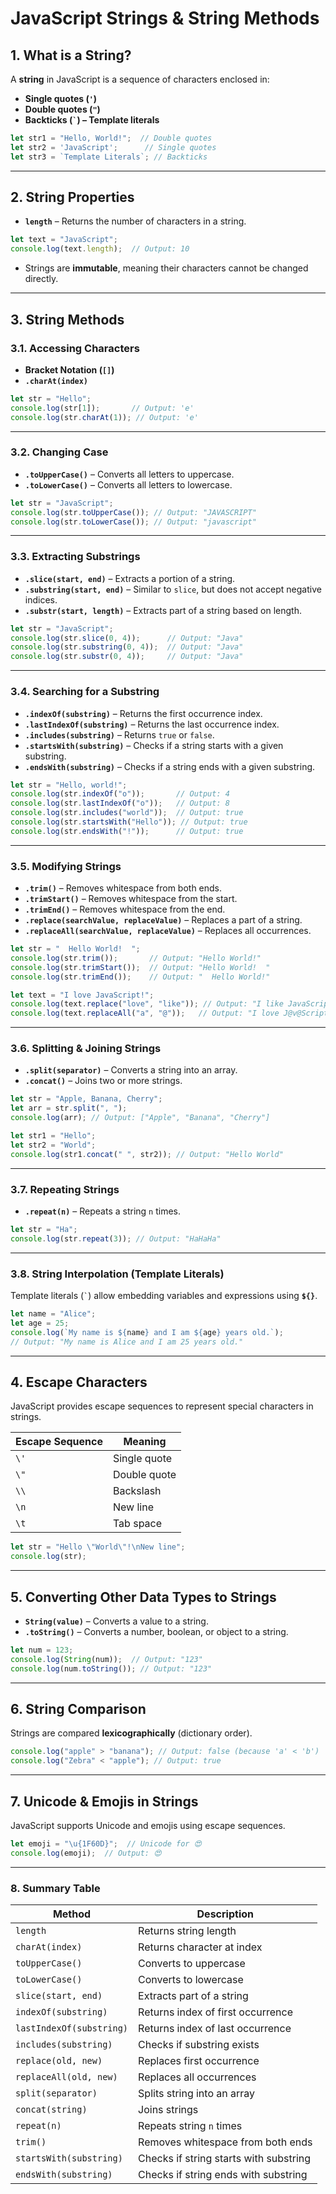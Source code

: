 # **JavaScript Strings & String Methods**

## **1. What is a String?**
A **string** in JavaScript is a sequence of characters enclosed in:
- **Single quotes (`'`)**
- **Double quotes (`"`)**
- **Backticks (`` ` ``) – Template literals**

```js
let str1 = "Hello, World!";  // Double quotes
let str2 = 'JavaScript';      // Single quotes
let str3 = `Template Literals`; // Backticks
```

---

## **2. String Properties**
- **`length`** – Returns the number of characters in a string.
  
```js
let text = "JavaScript";
console.log(text.length);  // Output: 10
```

- Strings are **immutable**, meaning their characters cannot be changed directly.

---

## **3. String Methods**

### **3.1. Accessing Characters**
- **Bracket Notation (`[]`)**
- **`.charAt(index)`**

```js
let str = "Hello";
console.log(str[1]);       // Output: 'e'
console.log(str.charAt(1)); // Output: 'e'
```

---

### **3.2. Changing Case**
- **`.toUpperCase()`** – Converts all letters to uppercase.
- **`.toLowerCase()`** – Converts all letters to lowercase.

```js
let str = "JavaScript";
console.log(str.toUpperCase()); // Output: "JAVASCRIPT"
console.log(str.toLowerCase()); // Output: "javascript"
```

---

### **3.3. Extracting Substrings**
- **`.slice(start, end)`** – Extracts a portion of a string.
- **`.substring(start, end)`** – Similar to `slice`, but does not accept negative indices.
- **`.substr(start, length)`** – Extracts part of a string based on length.

```js
let str = "JavaScript";
console.log(str.slice(0, 4));      // Output: "Java"
console.log(str.substring(0, 4));  // Output: "Java"
console.log(str.substr(0, 4));     // Output: "Java"
```

---

### **3.4. Searching for a Substring**
- **`.indexOf(substring)`** – Returns the first occurrence index.
- **`.lastIndexOf(substring)`** – Returns the last occurrence index.
- **`.includes(substring)`** – Returns `true` or `false`.
- **`.startsWith(substring)`** – Checks if a string starts with a given substring.
- **`.endsWith(substring)`** – Checks if a string ends with a given substring.

```js
let str = "Hello, world!";
console.log(str.indexOf("o"));       // Output: 4
console.log(str.lastIndexOf("o"));   // Output: 8
console.log(str.includes("world"));  // Output: true
console.log(str.startsWith("Hello")); // Output: true
console.log(str.endsWith("!"));      // Output: true
```

---

### **3.5. Modifying Strings**
- **`.trim()`** – Removes whitespace from both ends.
- **`.trimStart()`** – Removes whitespace from the start.
- **`.trimEnd()`** – Removes whitespace from the end.
- **`.replace(searchValue, replaceValue)`** – Replaces a part of a string.
- **`.replaceAll(searchValue, replaceValue)`** – Replaces all occurrences.

```js
let str = "  Hello World!  ";
console.log(str.trim());       // Output: "Hello World!"
console.log(str.trimStart());  // Output: "Hello World!  "
console.log(str.trimEnd());    // Output: "  Hello World!"

let text = "I love JavaScript!";
console.log(text.replace("love", "like")); // Output: "I like JavaScript!"
console.log(text.replaceAll("a", "@"));   // Output: "I love J@v@Script!"
```

---

### **3.6. Splitting & Joining Strings**
- **`.split(separator)`** – Converts a string into an array.
- **`.concat()`** – Joins two or more strings.

```js
let str = "Apple, Banana, Cherry";
let arr = str.split(", "); 
console.log(arr); // Output: ["Apple", "Banana", "Cherry"]

let str1 = "Hello";
let str2 = "World";
console.log(str1.concat(" ", str2)); // Output: "Hello World"
```

---

### **3.7. Repeating Strings**
- **`.repeat(n)`** – Repeats a string `n` times.

```js
let str = "Ha";
console.log(str.repeat(3)); // Output: "HaHaHa"
```

---

### **3.8. String Interpolation (Template Literals)**
Template literals (`` ` ``) allow embedding variables and expressions using **`${}`**.

```js
let name = "Alice";
let age = 25;
console.log(`My name is ${name} and I am ${age} years old.`);
// Output: "My name is Alice and I am 25 years old."
```

---

## **4. Escape Characters**
JavaScript provides escape sequences to represent special characters in strings.

| Escape Sequence | Meaning       |
|---------------|--------------|
| `\'`         | Single quote  |
| `\"`         | Double quote  |
| `\\`         | Backslash     |
| `\n`         | New line      |
| `\t`         | Tab space     |

```js
let str = "Hello \"World\"!\nNew line";
console.log(str);
```

---

## **5. Converting Other Data Types to Strings**
- **`String(value)`** – Converts a value to a string.
- **`.toString()`** – Converts a number, boolean, or object to a string.

```js
let num = 123;
console.log(String(num));  // Output: "123"
console.log(num.toString()); // Output: "123"
```

---

## **6. String Comparison**
Strings are compared **lexicographically** (dictionary order).

```js
console.log("apple" > "banana"); // Output: false (because 'a' < 'b')
console.log("Zebra" < "apple"); // Output: true
```

---

## **7. Unicode & Emojis in Strings**
JavaScript supports Unicode and emojis using escape sequences.

```js
let emoji = "\u{1F60D}";  // Unicode for 😍
console.log(emoji);  // Output: 😍
```

---

### **8. Summary Table**
| Method | Description |
|--------|-------------|
| `length` | Returns string length |
| `charAt(index)` | Returns character at index |
| `toUpperCase()` | Converts to uppercase |
| `toLowerCase()` | Converts to lowercase |
| `slice(start, end)` | Extracts part of a string |
| `indexOf(substring)` | Returns index of first occurrence |
| `lastIndexOf(substring)` | Returns index of last occurrence |
| `includes(substring)` | Checks if substring exists |
| `replace(old, new)` | Replaces first occurrence |
| `replaceAll(old, new)` | Replaces all occurrences |
| `split(separator)` | Splits string into an array |
| `concat(string)` | Joins strings |
| `repeat(n)` | Repeats string `n` times |
| `trim()` | Removes whitespace from both ends |
| `startsWith(substring)` | Checks if string starts with substring |
| `endsWith(substring)` | Checks if string ends with substring |

